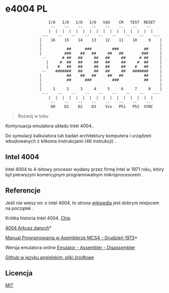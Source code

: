 # e4004 PL
```
                   I/O   I/O   I/O   I/O   Vdd    CM   TEST  RESET
                    --    --    --    --    --    --    --    --
                   |  |  |  |  |  |  |  |  |  |  |  |  |  |  |  |
                ---    --    --    --    --    --    --    --    ---
               |    16    15    14    13    12    11    10     9    |
               |                                                    |
               |           ##      ###         ###           ##     |
               |          ###    ##   ##     ##   ##        ###     |
                --       # ##   ##     ##   ##     ##      # ##     |
                  |     #  ##   ##     ##   ##     ##     #  ##     |
                  |    #   ##   ##     ##   ##     ##    #   ##     |
                --    #######   ##     ##   ##     ##   #######     |
               |           ##    ##   ##     ##   ##         ##     |
               |           ##      ###         ###           ##     |
               |                                                    |
               |     1     2     3     4     5     6     7     8    |
                ---    --    --    --    --    --    --    --    ---
                   |  |  |  |  |  |  |  |  |  |  |  |  |  |  |  |
                    --    --    --    --    --    --    --    --
                    D0    D1    D2    D3    Vss   Ph1   Ph2  SYNC
```

>  Rozwój w toku

Kontynuacja  emulatora układu Intel 4004..

Do symulacji kalkulatora lub badań architektury komputera i urządzeń wbudowanych  z kilkoma instrukcjami (46 instrukcji) .

## Intel 4004

Intel 4004 to 4-bitowy procesor wydany przez firmę Intel w 1971 roku, który był pierwszym komercyjnym programowalnym mikroprocesorem .


## Referencje

Jeśli nie wiesz nic o intel 4004, to strona [wikipedia](https://pl.wikipedia.org/wiki/Intel_4004)  jest dobrym miejscem na początek .

Krótka historia Intel 4004. [Chip](https://www.intel.com/content/www/us/en/history/museum-story-of-intel-4004.html)

[4004 Arkusz danych](https://datasheet4u.com/datasheet-pdf/Intel/4004/pdf.php?id=787753)*

[Manual Programowania w Asemblerze MCS4 - Grudzień 1973](http://www.nj7p.org/Manuals/PDFs/Intel/MCS-4_ALPM_Dec73.pdf)*

Wersja emulatora online [Emulator - Assembler - Disassembler](http://e4004.szyc.org/)

[Github w języku angielskim, pliki źródłowe](https://github.com/lpg2709/emulator-Intel-4004)

## Licencja

[MIT](./LICENSE)
